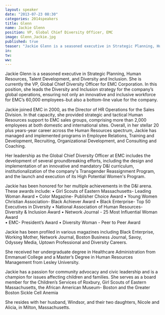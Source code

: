 ```yaml
---
layout: speaker
date: "2013-07-23 08:30"
categories: 2014speakers
title: Glenn
name: Jackie Glenn
position: VP, Global Chief Diversity Officer, EMC
image: Glenn_Jackie.jpg
published: true
teaser: "Jackie Glenn is a seasoned executive in Strategic Planning, Human Resources, Talent Development, and Diversity and Inclusion.  She is currently the VP, Global Chief Diversity Officer for EMC Corporation."
in:
tw:
ww: 
---
```

Jackie Glenn is a seasoned executive in Strategic Planning, Human Resources, Talent Development, and Diversity and Inclusion.  She is currently the VP, Global Chief Diversity Officer for EMC Corporation.  In this position, she leads the Diversity and Inclusion strategy for the company’s global operations, ensuring not only an innovative and inclusive workforce for EMC’s 60,000 employees⎯but also a bottom-line value for the company.

Jackie joined EMC in 2000, as the Director of HR Operations for the Sales Division. In that capacity, she provided strategic and tactical Human Resources support to EMC sales groups, comprising more than 2,000 employees at both domestic and international sites. Overall, in her stellar 20 plus years-year career across the Human Resources spectrum, Jackie has managed and implemented programs in Employee Relations, Training and Development, Recruiting, Organizational Development, and Consulting and Coaching. 

Her leadership as the Global Chief Diversity Officer at EMC includes the development of several groundbreaking efforts, including the design and implementation of an innovative and mandatory D&I curriculum, institutionalization of the company's Transgender Reassignment Program, and the launch and execution of its High Potential Women's Program.

Jackie has been honored for her multiple achievements in the D&I arena. These awards include:
• Girl Scouts of Eastern Massachusetts- Leading Woman Award 
• Color Magazine- Publisher Choice Award
• Young Women Christian Association- Black Achiever Award 
• Black Enterprise- Top 50 Executives in Diversity
• National Association of Human Resources- Diversity & Inclusion Award
• Network Journal - 25 Most Influential Woman Award   
• EMC- President’s Award
• Diversity Woman - Peer to Peer Award  

Jackie has been profiled in various magazines including Black Enterprise, Working Mother, Network Journal, Boston Business Journal, Savoy, Odyssey Media, Uptown Professional and Diversity Careers. 

She received her undergraduate degree in Healthcare Administration from Emmanuel College and a Master’s Degree in Human Resources Management from Lesley University.  

Jackie has a passion for community advocacy and civic leadership and is a champion for issues affecting children and families.  She serves as a board member for the Children’s Services of Roxbury, Girl Scouts of Eastern Massachusetts, the African American Museum- Boston and the Greater Boston Sickle Cell Anemia

She resides with her husband, Windsor, and their two daughters, Nicole and Alicia, in Milton, Massachusetts.
